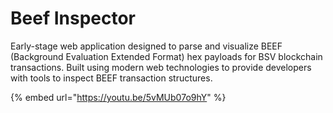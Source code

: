 # Beef Inspector

Early-stage web application designed to parse and visualize BEEF (Background Evaluation Extended Format) hex payloads for BSV blockchain transactions. Built using modern web technologies to provide developers with tools to inspect BEEF transaction structures.

{% embed url="https://youtu.be/5vMUb07o9hY" %}
